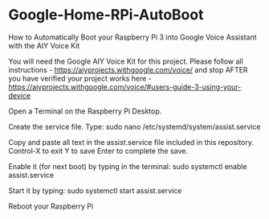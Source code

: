 # Google-Home-RPi-AutoBoot
How to Automatically Boot your Raspberry Pi 3 into Google Voice Assistant with the AIY Voice Kit

You will need the Google AIY Voice Kit for this project.
Please follow all instructions - https://aiyprojects.withgoogle.com/voice/
and stop AFTER you have verified your project works here - https://aiyprojects.withgoogle.com/voice/#users-guide-3-using-your-device

Open a Terminal on the Raspberry Pi Desktop.

Create the service file. Type:
sudo nano /etc/systemd/system/assist.service

Copy and paste all text in the assist.service file included in this repository.
Control-X to exit
Y to save
Enter to complete the save.

Enable it (for next boot) by typing in the terminal:
sudo systemctl enable assist.service

Start it by typing:
sudo systemctl start assist.service

Reboot your Raspberry Pi
